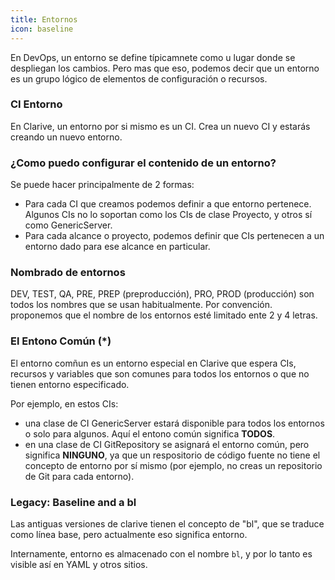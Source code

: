 ```yaml
---
title: Entornos
icon: baseline
---
```


En DevOps, un entorno se define típicamnete como u lugar donde se despliegan
los cambios. Pero mas que eso, podemos decir que un entorno es un grupo lógico
de elementos de configuración o recursos.

### CI Entorno

En Clarive, un entorno por si mismo es un CI. Crea un nuevo CI y estarás creando
un nuevo entorno.

### ¿Como puedo configurar el contenido de un entorno?

Se puede hacer principalmente de 2 formas:

- Para cada CI que creamos podemos definir a que entorno pertenece.
Algunos CIs no lo soportan como los CIs de clase Proyecto, y otros sí
como GenericServer.
- Para cada alcance o proyecto, podemos definir que CIs pertenecen a un entorno
dado para ese alcance en particular.

### Nombrado de entornos

DEV, TEST, QA, PRE, PREP (preproducción), PRO, PROD (producción)
son todos los nombres que se usan habitualmente. Por convención.
proponemos que el nombre de los entornos esté limitado ente 2 y 4
letras.

### El Entono Común (*)

El entorno comñun es un entorno especial en Clarive que espera CIs, recursos y
variables que son comunes para todos los entornos o que no tienen entorno
especificado.

Por ejemplo, en estos CIs:

- una clase de CI GenericServer estará disponible para todos los entornos o
solo para algunos. Aquí el entono común significa **TODOS**.
- en una clase de CI GitRepository se asignará el entorno común, pero significa
**NINGUNO**, ya que un respositorio de código fuente no tiene el concepto de entorno por
sí mismo (por ejemplo, no creas un repositorio de Git para cada entorno).

### Legacy: Baseline and a bl

Las antiguas versiones de clarive tienen el concepto de "bl", que se
traduce como línea base, pero actualmente eso significa entorno.

Internamente, entorno es almacenado con el nombre `bl`, y
por lo tanto es visible así en YAML y otros sitios.
